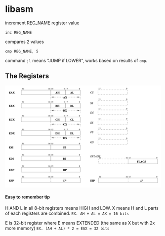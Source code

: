# libasm

increment REG_NAME register value

```assembly language
inc REG_NAME
```

compares 2 values

```assembly language
cmp REG_NAME, 5
```

command `jl` means "JUMP if LOWER", works based on results of `cmp`. 

## The Registers

![alt text](./media/regs.png "Registers list")

#### Easy to remember tip
H AND L in all 8-bit registers means HIGH and LOW.
X means H and L parts of each registers are combined. `EX. AH + AL = AX = 16 bits`

E is 32-bit register where E means EXTENDED (the same as X but with 2x more memory) `EX. (AH + AL) * 2 = EAX = 32 bits`